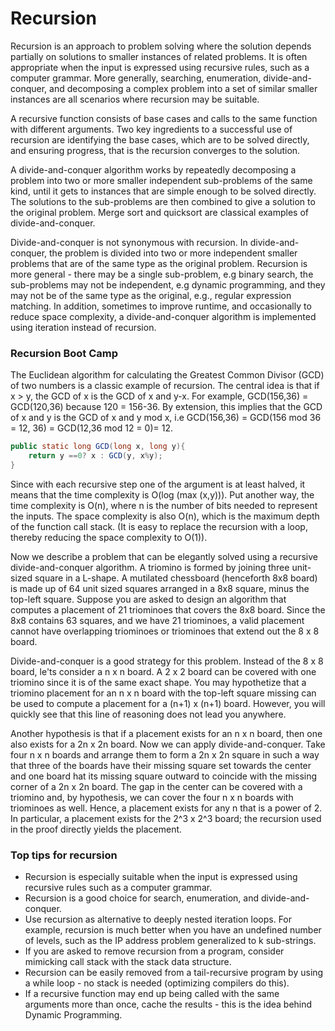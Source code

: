 # Recursion
Recursion is an approach to problem solving where the solution depends partially on solutions to smaller instances of related problems. It is often appropriate when the  input is expressed using recursive rules, such as a computer grammar. More generally, searching, enumeration, divide-and-conquer, and decomposing a complex problem into a set of similar smaller instances are all scenarios where recursion may be suitable.

A recursive function consists of base cases and calls to the same function with different arguments. Two key ingredients to a successful use of recursion are identifying the base cases, which are to be solved directly, and ensuring progress, that is the recursion converges to the solution.

A divide-and-conquer algorithm works by repeatedly decomposing a problem into two or more smaller independent sub-problems of the same kind, until it gets to instances that are simple enough to be solved directly. The solutions to the sub-problems are then combined to give a solution to the original problem. Merge sort and quicksort are classical examples of divide-and-conquer.

Divide-and-conquer is not synonymous with recursion. In divide-and-conquer, the problem is divided into two or more independent smaller problems that are of the same type as the original problem. Recursion is more general - there may be a single sub-problem, e.g binary search, the sub-problems may not be independent, e.g dynamic programming, and they may not be of the same type as the original, e.g., regular expression matching. In addition, sometimes to improve runtime, and occasionally to reduce space complexity, a divide-and-conquer algorithm is implemented using iteration instead of recursion.

### Recursion Boot Camp

The Euclidean algorithm for calculating the Greatest Common Divisor (GCD) of two numbers is a classic example of recursion. The central idea is that if x > y, the GCD of x is the GCD of  x and y-x. For example, GCD(156,36) = GCD(120,36) because 120 = 156-36. By extension, this implies that the GCD of x and y is the GCD of x and y mod x, i.e GCD(156,36) = GCD(156 mod 36 = 12, 36) = GCD(12,36 mod 12 = 0)= 12.

```java
public static long GCD(long x, long y){
	return y ==0? x : GCD(y, x%y);
}
```

Since with each recursive step one of the argument is at least halved, it means that the time complexity is O(log (max (x,y))). Put another way, the time complexity is O(n), where n is the number of bits needed to represent the inputs. The space complexity is also O(n), which is the maximum depth of the function call stack. (It is easy to replace the recursion with a loop, thereby reducing the space complexity to O(1)).

Now we describe a problem that can be elegantly solved using a recursive divide-and-conquer algorithm. A triomino is formed by joining three unit-sized square in a L-shape. A mutilated chessboard (henceforth 8x8 board) is made up of 64 unit sized squares arranged in a 8x8 square, minus the top-left square. Suppose you are asked to design an algorithm that computes a placement of 21 triominoes that covers the 8x8 board. Since the 8x8 contains 63 squares, and we have 21 triominoes, a valid placement cannot have overlapping triominoes or triominoes that extend out the 8 x 8 board.

Divide-and-conquer is a good strategy for this problem. Instead of the 8 x 8 board, le'ts consider a n x n board. A 2 x 2 board can be covered with one triomino since it is of the same exact shape. You may hypothetize that a triomino placement for an n x n board with the top-left square missing can be used to compute a placement for a (n+1) x (n+1) board. However, you will quickly see that this line of reasoning does not lead you anywhere.

Another hypothesis is that if a placement exists for an n x n board, then one also exists for a 2n x 2n board. Now we can apply divide-and-conquer. Take four n x n boards and arrange them to form a 2n x 2n square in such a way that three of the boards have their missing square set towards the center and one board hat its missing square outward to coincide with the missing corner of a 2n x 2n board. The gap in the center can be covered with a triomino and, by hypothesis, we can cover the four n x n boards with triominoes as well. Hence, a placement exists for any n that is a power of 2. In particular, a placement exists  for the 2^3 x 2^3 board; the recursion used in the proof directly yields the placement.

### Top tips for recursion

- Recursion is especially suitable when the input is expressed using recursive rules such as a computer grammar.
- Recursion is a good choice for search, enumeration, and divide-and-conquer.
- Use recursion as alternative to deeply nested iteration loops. For example, recursion is much better when you have an undefined number of levels, such as the IP address problem generalized to k sub-strings.
- If you are asked to remove recursion from a program, consider mimicking call stack with the stack data structure.
- Recursion can be easily removed from a tail-recursive program by using a while loop - no stack is needed (optimizing compilers do this).
- If a recursive function may end up being called with the same arguments more than once, cache the results - this is the idea behind Dynamic Programming.